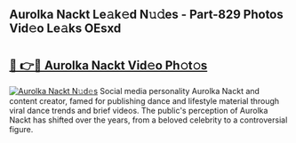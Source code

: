 ## Aurolka Nackt Le𝚊k𝚎d N𝚞𝚍es - Part-829 Photos Vid𝚎o Le𝚊ks OEsxd

# <h2><a href="http://fbag1h.evod.top/?m=Aurolka+Nackt">🔗 👉🔴 Aurolka Nackt Vid𝚎o Ph𝚘t𝚘s</a></h2>

[![Aurolka Nackt N𝚞d𝚎s](https://i.imgur.com/8V9OHl7.gif)](http://fbag1h.evod.top/?m=Aurolka+Nackt)
Social media personality Aurolka Nackt and content creator, famed for publishing dance and lifestyle material through viral dance trends and brief videos. The public's perception of Aurolka Nackt has shifted over the years, from a beloved celebrity to a controversial figure. 
